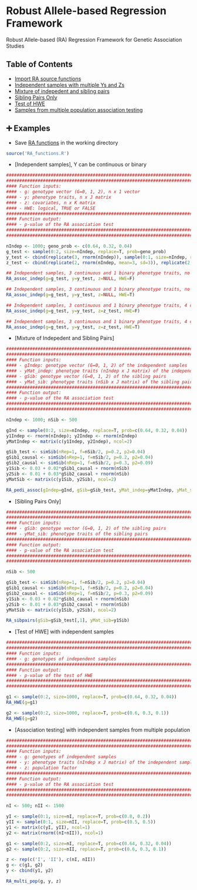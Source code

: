 # Robust Allele-based Regression Framework
Robust Allele-based (RA) Regression Framework for Genetic Association Studies


## Table of Contents
- [Import RA source functions](#import_functions)
- [Independent samples with multiple Ys and Zs](#indep)
- [Mixture of indepedent and sibling pairs](#indep_sib_mix)
- [Sibling Pairs Only](#sib_only)
- [Test of HWE](#indep_HWE)
- [Samples from multiple population association testing](#multi_pop)

## :heavy_plus_sign: Examples
- <a name="import_functions"></a> Save [RA functions](https://github.com/lzhangdc/Robust-Allele-based-Regression-Framework/blob/main/RA_functions.R) in the working directory
```R
source('RA_functions.R')
```

- <a name="indep"></a> [Independent samples], Y can be continuous or binary
```R
########################################################################
########################################################################
#### Function inputs:
#### - g: genotype vector (G=0, 1, 2), n x 1 vector
#### - y: phenotype traits, n x J matrix 
#### - z: covariates, n x K matrix
#### - HWE: logical, TRUE or FALSE
########################################################################
#### Function output:
#### - p-value of the RA association test 
########################################################################
########################################################################

nIndep <- 1000; geno_prob <- c(0.64, 0.32, 0.04)
g_test <- sample(0:2, size=nIndep, replace=T, prob=geno_prob)
y_test <- cbind(replicate(3, rnorm(nIndep)), sample(0:1, size=nIndep, replace=T, prob=c(0.8, 0.2)))
z_test <- cbind(replicate(2, rnorm(nIndep, mean=3, sd=3)), replicate(2, rnorm(nIndep, mean=4, sd=4)))

## Independent samples, 3 continuous and 1 binary phenotype traits, no covariates, no assumption of HWE
RA_assoc_indep(g=g_test, y=y_test, z=NULL, HWE=F)

## Independent samples, 3 continuous and 1 binary phenotype traits, no covariates, assuming HWE
RA_assoc_indep(g=g_test, y=y_test, z=NULL, HWE=T)

## Independent samples, 3 continuous and 1 binary phenotype traits, 4 covariates, no assumption of HWE
RA_assoc_indep(g=g_test, y=y_test, z=z_test, HWE=F)

## Independent samples, 3 continuous and 1 binary phenotype traits, 4 covariates, assuming HWE
RA_assoc_indep(g=g_test, y=y_test, z=z_test, HWE=T)

```
- <a name="indep_sib_mix"></a> [Mixture of Indepedent and Sibling Pairs] 

```R
########################################################################################
########################################################################################
#### Function inputs:
#### - gIndep: genotype vector (G=0, 1, 2) of the independent samples
#### - yMat_indep: phenotype traits (nIndep x J matrix) of the independent samples
#### - gSib: genotype vector (G=0, 1, 2) of the sibling pairs
#### - yMat_sib: phenotype traits (nSib x J matrix) of the sibling pairs
########################################################################################
#### Function output:
#### - p-value of the RA association test 
########################################################################################
########################################################################################

nIndep <- 1000; nSib <- 500

gInd <- sample(0:2, size=nIndep, replace=T, prob=c(0.64, 0.32, 0.04))
y1Indep <- rnorm(nIndep); y2Indep <- rnorm(nIndep)
yMatIndep <- matrix(c(y1Indep, y2Indep), ncol=2)

gSib_test <- simSib(nRep=1, f=nSib/2, p=0.2, p2=0.04)
gSib1_causal <- simSib(nRep=1, f=nSib/2, p=0.2, p2=0.04)
gSib2_causal <- simSib(nRep=1, f=nSib/2, p=0.3, p2=0.09)
y1Sib <- 0.03 + 0.02*gSib1_causal + rnorm(nSib)
y2Sib <- 0.01 + 0.03*gSib2_causal + rnorm(nSib)
yMatSib <- matrix(c(y1Sib, y2Sib), ncol=2)

RA_pedi_assoc(gIndep=gInd, gSib=gSib_test, yMat_indep=yMatIndep, yMat_sib=yMatSib)
```
- <a name="sib_only"></a> [Sibling Pairs Only] 

```R
########################################################################################
########################################################################################
#### Function inputs:
#### - gSib: genotype vector (G=0, 1, 2) of the sibling pairs
#### - yMat_sib: phenotype traits of the sibling pairs
########################################################################################
#### Function output:
#### - p-value of the RA association test 
########################################################################################
########################################################################################

nSib <- 500

gSib_test <- simSib(nRep=1, f=nSib/2, p=0.2, p2=0.04)
gSib1_causal <- simSib(nRep=1, f=nSib/2, p=0.2, p2=0.04)
gSib2_causal <- simSib(nRep=1, f=nSib/2, p=0.3, p2=0.09)
y1Sib <- 0.03 + 0.02*gSib1_causal + rnorm(nSib)
y2Sib <- 0.01 + 0.03*gSib2_causal + rnorm(nSib)
yMatSib <- matrix(c(y1Sib, y2Sib), ncol=2)

RA_sibpairs(gSib=gSib_test[,1], yMat_sib=y1Sib)

```
- <a name="indep_HWE"></a> [Test of HWE] with independent samples

```R
########################################################################
########################################################################
#### Function inputs:
#### - g: genotypes of independent samples
########################################################################
#### Function output:
#### - p-value of the test of HWE
########################################################################
########################################################################

g1 <- sample(0:2, size=1000, replace=T, prob=c(0.64, 0.32, 0.04))
RA_HWE(g=g1)

g2 <- sample(0:2, size=1000, replace=T, prob=c(0.6, 0.3, 0.1))
RA_HWE(g=g2)

```
- <a name="multi_pop"></a> [Association testing] with independent samples from multiple population
```R
########################################################################
########################################################################
#### Function inputs:
#### - g: genotypes of independent samples
#### - y: phenotype traits (nIndep x J matrix) of the independent samples
#### - z: population factor
########################################################################
#### Function output:
#### - p-value of the RA association test
########################################################################
########################################################################

nI <- 500; nII <- 1500

yI <- sample(0:1, size=nI, replace=T, prob=c(0.8, 0.2))
yII <- sample(0:1, size=nII, replace=T, prob=c(0.5, 0.5))
y1 <- matrix(c(yI, yII), ncol=1)
y2 <- matrix(rnorm((nI+nII)), ncol=1)

g1 <- sample(0:2, size=nI, replace=T, prob=c(0.64, 0.32, 0.04))
g2 <- sample(0:2, size=nII, replace=T, prob=c(0.6, 0.3, 0.1))

z <- rep(c('I', 'II'), c(nI, nII))
g <- c(g1, g2)
y <- cbind(y1, y2)

RA_multi_pop(g, y, z)

```



